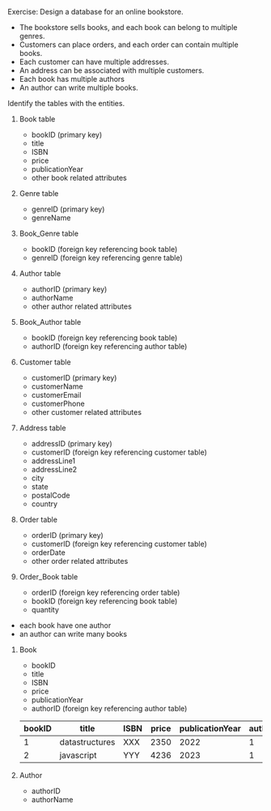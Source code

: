 Exercise: Design a database for an online bookstore.

- The bookstore sells books, and each book can belong to multiple genres.
- Customers can place orders, and each order can contain multiple books.
- Each customer can have multiple addresses.
- An address can be associated with multiple customers.
- Each book has multiple authors
- An author can write multiple books.

Identify the tables with the entities.

1. Book table

   - bookID (primary key)
   - title
   - ISBN
   - price
   - publicationYear
   - other book related attributes

2. Genre table

   - genreID (primary key)
   - genreName

3. Book_Genre table

   - bookID (foreign key referencing book table)
   - genreID (foreign key referencing genre table)

4. Author table

   - authorID (primary key)
   - authorName
   - other author related attributes

5. Book_Author table

   - bookID (foreign key referencing book table)
   - authorID (foreign key referencing author table)

6. Customer table

   - customerID (primary key)
   - customerName
   - customerEmail
   - customerPhone
   - other customer related attributes

7. Address table

   - addressID (primary key)
   - customerID (foreign key referencing customer table)
   - addressLine1
   - addressLine2
   - city
   - state
   - postalCode
   - country

8. Order table

   - orderID (primary key)
   - customerID (foreign key referencing customer table)
   - orderDate
   - other order related attributes

9. Order_Book table

   - orderID (foreign key referencing order table)
   - bookID (foreign key referencing book table)
   - quantity

<!-- 10. Media table
    - mediaID
    - movieID
    - mediaType (Example values: Video/Image)
    - mediaURL -->

- each book have one author
- an author can write many books

1. Book

   - bookID
   - title
   - ISBN
   - price
   - publicationYear
   - authorID (foreign key referencing author table)

   | bookID | title          | ISBN | price | publicationYear | authorID |
   | ------ | -------------- | ---- | ----- | --------------- | -------- |
   | 1      | datastructures | XXX  | 2350  | 2022            | 1        |
   | 2      | javascript     | YYY  | 4236  | 2023            | 1        |

2. Author
   - authorID
   - authorName
